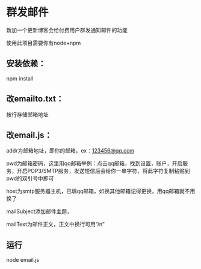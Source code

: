 # 群发邮件

新加一个更新博客会给付费用户群发通知邮件的功能

使用此项目需要你有node+npm

## 安装依赖：

npm install

## 改emailto.txt：

按行存储邮箱地址

## 改email.js：

addr为邮箱地址，即你的邮箱，ex：123456@qq.com

pwd为邮箱密码，这里用qq邮箱举例：点击qq邮箱，找到设置，账户，开启服务，开启POP3/SMTP服务，发送短信后会给你一串字符，将此字符复制粘贴到pwd的双引号中即可

host为smtp服务器主机，已填qq邮箱，如换其他邮箱记得更换，用qq邮箱就不用换了

mailSubject添加邮件主题，

mailText为邮件正文，正文中换行可用“/n”

## 运行

node email.js

